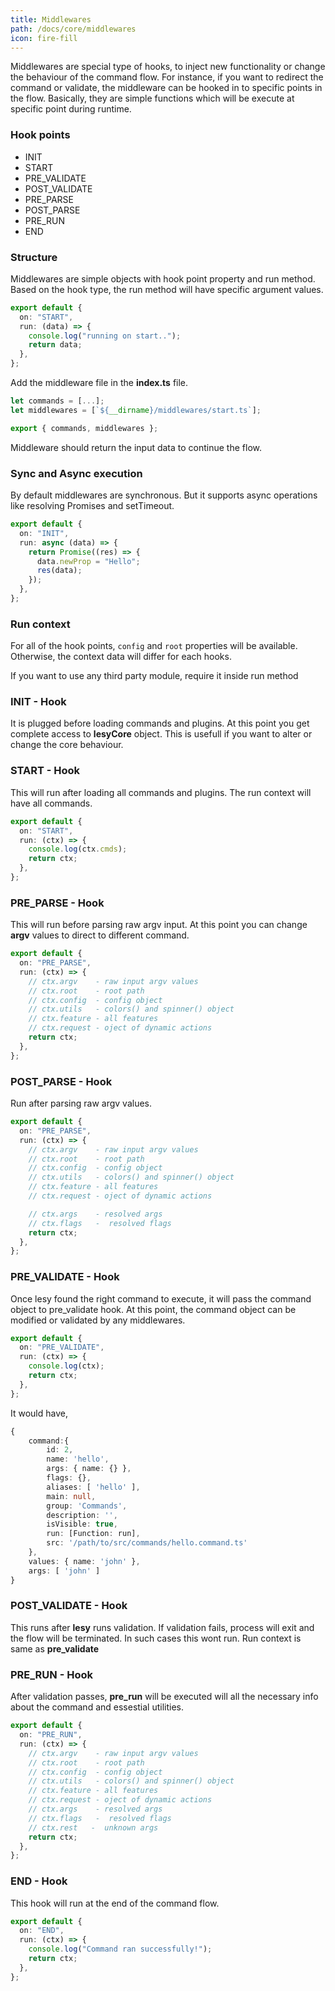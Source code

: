 ```yaml
---
title: Middlewares
path: /docs/core/middlewares
icon: fire-fill
---
```


Middlewares are special type of hooks, to inject new functionality or change the behaviour of the command flow. For instance, if you want to redirect the command or validate, the middleware can be hooked in to specific points in the flow. Basically, they are simple functions which will be execute at specific point during runtime.

### Hook points

- INIT
- START
- PRE_VALIDATE
- POST_VALIDATE
- PRE_PARSE
- POST_PARSE
- PRE_RUN
- END

### Structure

Middlewares are simple objects with hook point property and run method. Based on the hook type, the run method will have specific argument values.

```typescript
export default {
  on: "START",
  run: (data) => {
    console.log("running on start..");
    return data;
  },
};
```

Add the middleware file in the **index.ts** file.

```typescript
let commands = [...];
let middlewares = [`${__dirname}/middlewares/start.ts`];

export { commands, middlewares };
```

Middleware should return the input data to continue the flow.

### Sync and Async execution

By default middlewares are synchronous. But it supports async operations like resolving Promises and setTimeout.

```typescript
export default {
  on: "INIT",
  run: async (data) => {
    return Promise((res) => {
      data.newProp = "Hello";
      res(data);
    });
  },
};
```

### Run context

For all of the hook points, `config` and `root` properties will be available. Otherwise, the context data will differ for each hooks.

If you want to use any third party module, require it inside run method

### INIT - Hook

It is plugged before loading commands and plugins. At this point you get complete access to **lesyCore** object. This is usefull if you want to alter or change the core behaviour.

### START - Hook

This will run after loading all commands and plugins. The run context will have all commands.

```typescript
export default {
  on: "START",
  run: (ctx) => {
    console.log(ctx.cmds);
    return ctx;
  },
};
```

### PRE_PARSE - Hook

This will run before parsing raw argv input. At this point you can change **argv** values to direct to different command.

```typescript
export default {
  on: "PRE_PARSE",
  run: (ctx) => {
    // ctx.argv    - raw input argv values
    // ctx.root    - root path
    // ctx.config  - config object
    // ctx.utils   - colors() and spinner() object
    // ctx.feature - all features
    // ctx.request - oject of dynamic actions
    return ctx;
  },
};
```

### POST_PARSE - Hook

Run after parsing raw argv values.

```typescript
export default {
  on: "PRE_PARSE",
  run: (ctx) => {
    // ctx.argv    - raw input argv values
    // ctx.root    - root path
    // ctx.config  - config object
    // ctx.utils   - colors() and spinner() object
    // ctx.feature - all features
    // ctx.request - oject of dynamic actions

    // ctx.args    - resolved args
    // ctx.flags   -  resolved flags
    return ctx;
  },
};
```

### PRE_VALIDATE - Hook

Once lesy found the right command to execute, it will pass the command object to pre_validate hook. At this point, the command object can be modified or validated by any middlewares.

```typescript
export default {
  on: "PRE_VALIDATE",
  run: (ctx) => {
    console.log(ctx);
    return ctx;
  },
};
```

It would have,

```typescript
{
	command:{
		id: 2,
		name: 'hello',
		args: { name: {} },
		flags: {},
		aliases: [ 'hello' ],
		main: null,
		group: 'Commands',
		description: '',
		isVisible: true,
		run: [Function: run],
		src: '/path/to/src/commands/hello.command.ts'
	},
	values: { name: 'john' },
	args: [ 'john' ]
}
```

### POST_VALIDATE - Hook

This runs after **lesy** runs validation. If validation fails, process will exit and the flow will be terminated. In such cases this wont run. Run context is same as **pre_validate**

### PRE_RUN - Hook

After validation passes, **pre_run** will be executed will all the necessary info about the command and essestial utilities.

```typescript
export default {
  on: "PRE_RUN",
  run: (ctx) => {
    // ctx.argv    - raw input argv values
    // ctx.root    - root path
    // ctx.config  - config object
    // ctx.utils   - colors() and spinner() object
    // ctx.feature - all features
    // ctx.request - oject of dynamic actions
    // ctx.args    - resolved args
    // ctx.flags   -  resolved flags
    // ctx.rest   -  unknown args
    return ctx;
  },
};
```

### END - Hook

This hook will run at the end of the command flow.

```typescript
export default {
  on: "END",
  run: (ctx) => {
    console.log("Command ran successfully!");
    return ctx;
  },
};
```
